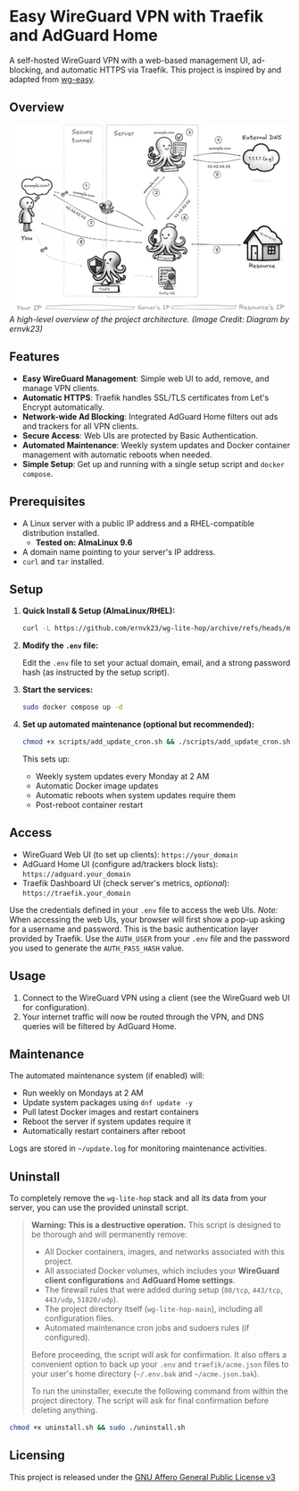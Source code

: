 # Easy WireGuard VPN with Traefik and AdGuard Home

A self-hosted WireGuard VPN with a web-based management UI, ad-blocking, and automatic HTTPS via Traefik. This project is inspired by and adapted from [wg-easy](https://github.com/wg-easy/wg-easy).

## Overview

![Visual Diagram](./diagram.jpg)
*A high-level overview of the project architecture. (Image Credit: Diagram by ernvk23)*

## Features

*   **Easy WireGuard Management**: Simple web UI to add, remove, and manage VPN clients.
*   **Automatic HTTPS**: Traefik handles SSL/TLS certificates from Let's Encrypt automatically.
*   **Network-wide Ad Blocking**: Integrated AdGuard Home filters out ads and trackers for all VPN clients.
*   **Secure Access**: Web UIs are protected by Basic Authentication.
*   **Automated Maintenance**: Weekly system updates and Docker container management with automatic reboots when needed.
*   **Simple Setup**: Get up and running with a single setup script and `docker compose`.

## Prerequisites

*   A Linux server with a public IP address and a RHEL-compatible distribution installed.
    *   **Tested on: AlmaLinux 9.6**
*   A domain name pointing to your server's IP address.
*   `curl` and `tar` installed.

## Setup

1. **Quick Install & Setup (AlmaLinux/RHEL):**

    ```bash
    curl -L https://github.com/ernvk23/wg-lite-hop/archive/refs/heads/main.tar.gz | tar xz && cd wg-lite-hop-main && chmod +x setup.sh && sudo ./setup.sh
    ```

2.  **Modify the `.env` file:**

    Edit the `.env` file to set your actual domain, email, and a strong password hash (as instructed by the setup script).

3.  **Start the services:**

    ```bash
    sudo docker compose up -d
    ```

4.  **Set up automated maintenance (optional but recommended):**

    ```bash
    chmod +x scripts/add_update_cron.sh && ./scripts/add_update_cron.sh
    ```

    This sets up:
    - Weekly system updates every Monday at 2 AM
    - Automatic Docker image updates
    - Automatic reboots when system updates require them
    - Post-reboot container restart

## Access

*   WireGuard Web UI (to set up clients): `https://your_domain`
*   AdGuard Home UI (configure ad/trackers block lists): `https://adguard.your_domain`
*   Traefik Dashboard UI (check server's metrics, *optional*): `https://traefik.your_domain`

Use the credentials defined in your `.env` file to access the web UIs. 
*Note:* When accessing the web UIs, your browser will first show a pop-up asking for a username and password. This is the basic authentication layer provided by Traefik. Use the `AUTH_USER` from your `.env` file and the password you used to generate the `AUTH_PASS_HASH` value.

## Usage

1.  Connect to the WireGuard VPN using a client (see the WireGuard web UI for configuration).
2.  Your internet traffic will now be routed through the VPN, and DNS queries will be filtered by AdGuard Home.

## Maintenance

The automated maintenance system (if enabled) will:
- Run weekly on Mondays at 2 AM
- Update system packages using `dnf update -y`
- Pull latest Docker images and restart containers
- Reboot the server if system updates require it
- Automatically restart containers after reboot

Logs are stored in `~/update.log` for monitoring maintenance activities.

## Uninstall

To completely remove the `wg-lite-hop` stack and all its data from your server, you can use the provided uninstall script.

> **Warning: This is a destructive operation.** This script is designed to be thorough and will permanently remove:
> *   All Docker containers, images, and networks associated with this project.
> *   All associated Docker volumes, which includes your **WireGuard client configurations** and **AdGuard Home settings**.
> *   The firewall rules that were added during setup (`80/tcp`, `443/tcp`, `443/udp`, `51820/udp`).
> *   The project directory itself (`wg-lite-hop-main`), including all configuration files.
> *   Automated maintenance cron jobs and sudoers rules (if configured).
> 
> Before proceeding, the script will ask for confirmation. It also offers a convenient option to back up your `.env` and `traefik/acme.json` files to your user's home directory (`~/.env.bak` and `~/acme.json.bak`).
> 
> To run the uninstaller, execute the following command from within the project directory. The script will ask for final confirmation before deleting anything.
```bash
chmod +x uninstall.sh && sudo ./uninstall.sh
```

## Licensing

This project is released under the [GNU Affero General Public License v3](LICENSE)
